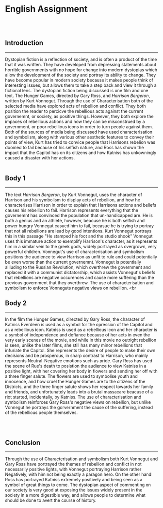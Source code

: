 # English Assignment
<br>
<br>



Introduction
---
***

Dystopian fiction is a reflection of society, and is often a product of the time that it was written. They have developed from depressing statements about horrible governments with no hope for change into modern dystopias which allow the development of the society and portray its ability to change. They have become popular in modern society because it makes people think of interesting issues, but allows them to take a step back and view it through a fictional lens. The dystopian fiction being discussed is one film and one text. The Hunger Games, directed by Gary Ross, and *Harrison Bergeron*, written by Kurt Vonnegut. Through the use of Characterisation both of the selected media have explored acts of rebellion and conflict. They both position the reader to percicve the rebellious acts against the current governemnt, or society, as positive things. However, they both explore the impaces of rebellious actions and how they can be misconstrued by a government, or poor rebellious icons in order to turn people against them. Both of the sources of media being discussed have used characterisation and symbolism, along with various other aesthetic features to convey their points of view, Kurt has tried to convice people that Harrisons rebelion was doomed to fail because of his selfish nature, and Ross has shown the impact that the Capitol has on its citizens and how Katniss has unkowningly caused a disaster with her actions. 
<br><br>

Body 1 
---
***
The text *Harrison Bergeron*, by Kurt Vonnegut, uses the character of Harrison and his symbolism to display acts of rebellion, and how he characterises Harrison in order to explain that Harrisons actions and beliefs causes his rebellion to fail. Harrison represents everything that the governemnt has convinced the population that un-handicapped are. He is both a genius and an athlete, however, beacuse he is both selfish and power hungry Vonnegut casued him to fail, becasue he is trying to portray that not all rebellions are lead by good intentions. Kurt Vonnegut portrays this in this passage "He stamped his foot and the studio shook" Vonnegut uses this immature action to exemplify Harrison's character, as it represents him in a similar vein to the greek gods, widely portrayed as overgrown, very powerful children. Vonnegut's use of characterisation and symbolism positions the audience to view Harrison as unfit to rule and could potentially be even worse than the current governemnt. Vonnegut is potentially allluding to the Russian Revolution, which overthrew the government and replaced it with a communist dictatorship, which assists Vonnegut's beliefs that rebellions are negative occurences and cause more suffering than the previous government that they overthrew. The use of characterisation and symbolism to enforce Vonneguts negative views on rebellion. 
<br

 Body 2
---
***

In the film the Hunger Games, directed by Gary Ross, the character of Katniss Everdeen is used as a symbol for the opression of the Capitol and as a rebellious icon. 
 Katniss is used as a rebellious icon and her character is a symbol of independence and defiance because of her acts in even the very early scenes of the movie, and while in this movie no outright rebellion is seen, unlike the later films, she still has many minor rebellions that infuriate the Capitol. She represents the desire of people to make their own decisions and be prosperous, in sharp contrast to Harrison, who mainly represents Neutral-Negative emotions such as pride. Gary Ross has used the scene of Rue's death to posistion the audience to view Katniss in a positive light, with her covering her body in flowers and sending her off with a three finger salute. The flowers are used to symbolise youth and innocence, and how cruel the Hunger Games are to the citizens of the Districts, and the three finger salute shows her respect towards her family and friends, and unfortunately leads into a brutal massacare beacuse of a riot started, incidentally, by Katniss. The use of characterisation and symbolism reinforces Gary Ross's negative views on rebellion, but unlike Vonnegut he portrays the gorvernment the cause of the suffering, instead of the rebellious people themselves. 

<br>
<br>

 Conclusion 
---
***

Through the use of Characterisation and symbolism both Kurt Vonnegut and Gary Ross have portrayed the themes of rebellion and conflict in not necessarily positive lights, with Vonnegut portraying Harrison rather Negatively, with him not being exactly a paragon hero. On the other hand Ross has portrayed Katniss extremely positively and being seen as a symbol of great things to come. The dystopian aspect of commenting on our society is very good at exposing the issues widely present in the society in a more digestible way, and allows people to determine what should be done to avert the course of history. 
